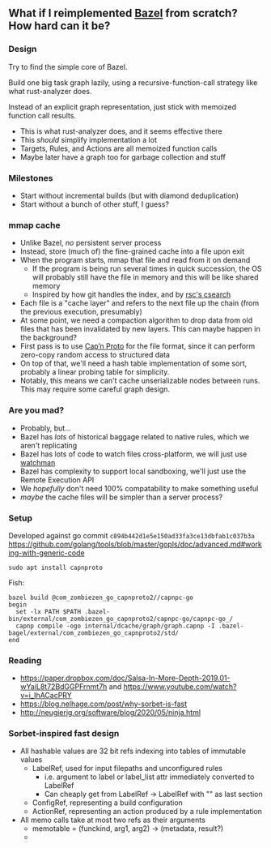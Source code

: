 ## What if I reimplemented [Bazel](https://bazel.build/) from scratch? How hard can it be?

### Design

Try to find the simple core of Bazel.

Build one big task graph lazily, using a recursive-function-call strategy like what rust-analyzer does.

Instead of an explicit graph representation, just stick with memoized function call results.

- This is what rust-analyzer does, and it seems effective there
- This _should_ simplify implementation a lot
- Targets, Rules, and Actions are all memoized function calls
- Maybe later have a graph too for garbage collection and stuff

### Milestones

- Start without incremental builds (but with diamond deduplication)
- Start without a bunch of other stuff, I guess?

### mmap cache

- Unlike Bazel, _no_ persistent server process
- Instead, store (much of) the fine-grained cache into a file upon exit
- When the program starts, mmap that file and read from it on demand
  - If the program is being run several times in quick succession, the OS will probably still have the file in memory and this will be like shared memory
  - Inspired by how git handles the index, and by [rsc's csearch](https://swtch.com/~rsc/regexp/regexp4.html)
- Each file is a "cache layer" and refers to the next file up the chain (from the previous execution, presumably)
- At some point, we need a compaction algorithm to drop data from old files that has been invalidated by new layers. This can maybe happen in the background?
- First pass is to use [Cap’n Proto](https://capnproto.org/) for the file format, since it can perform zero-copy random access to structured data
- On top of that, we'll need a hash table implementation of some sort, probably a linear probing table for simplicity.
- Notably, this means we can't cache unserializable nodes between runs. This may require some careful graph design.

### Are you mad?

- Probably, but...
- Bazel has _lots_ of historical baggage related to native rules, which we aren't replicating
- Bazel has lots of code to watch files cross-platform, we will just use [watchman](https://facebook.github.io/watchman/)
- Bazel has complexity to support local sandboxing, we'll just use the Remote Execution API
- We _hopefully_ don't need 100% compatability to make something useful
- _maybe_ the cache files will be simpler than a server process?

### Setup

Developed against go commit `c894b442d1e5e150ad33fa3ce13dbfab1c037b3a`
https://github.com/golang/tools/blob/master/gopls/doc/advanced.md#working-with-generic-code

`sudo apt install capnproto`

Fish:

```
bazel build @com_zombiezen_go_capnproto2//capnpc-go
begin
  set -lx PATH $PATH .bazel-bin/external/com_zombiezen_go_capnproto2/capnpc-go/capnpc-go_/
  capnp compile -ogo internal/dcache/graph/graph.capnp -I .bazel-bagel/external/com_zombiezen_go_capnproto2/std/
end
```

### Reading

- https://paper.dropbox.com/doc/Salsa-In-More-Depth-2019.01-wYaiL8t72BdGGPFrnmt7h and https://www.youtube.com/watch?v=i_IhACacPRY
- https://blog.nelhage.com/post/why-sorbet-is-fast
- http://neugierig.org/software/blog/2020/05/ninja.html

### Sorbet-inspired fast design

- All hashable values are 32 bit refs indexing into tables of immutable values
  - LabelRef, used for input filepaths and unconfigured rules
    - i.e. argument to label or label_list attr immediately converted to LabelRef
    - Can cheaply get from LabelRef -> LabelRef with "" as last section
  - ConfigRef, representing a build configuration
  - ActionRef, representing an action produced by a rule implementation
- All memo calls take at most two refs as their arguments
  - memotable = (funckind, arg1, arg2) -> (metadata, result?)
  -
